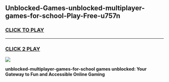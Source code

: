
## Unblocked-Games-unblocked-multiplayer-games-for-school-Play-Free-u757n
<h3>
<a href="https://premium76.site?title=unblocked-multiplayer-games-for-school&ref=18A">CLICK TO PLAY</a></h3>
<hr>

<h3>
<a href="https://premium76.site?title=unblocked-multiplayer-games-for-school&ref=18A">CLICK 2 PLAY</a>
  
</h3>

<a href="https://premium76.site?title=unblocked-multiplayer-games-for-school&ref=18A"><img src="https://clearcache.store/games.png"></a>


**unblocked-multiplayer-games-for-school games unblocked: Your Gateway to Fun and Accessible Online Gaming**

